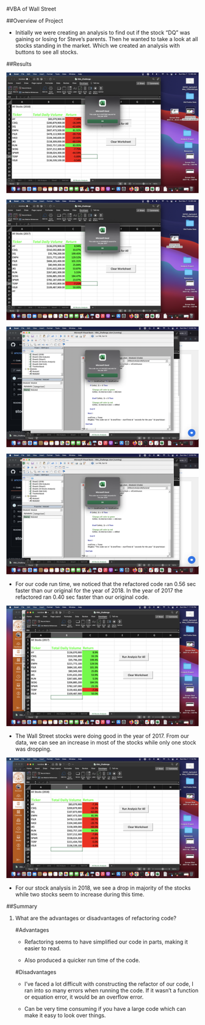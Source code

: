 #VBA of Wall Street

##Overview of Project

- Initially we were creating an analysis to find out if the stock “DQ” was gaining or losing for Steve’s parents. Then he wanted to take a look at all stocks standing in the market. Which we created an analysis with buttons to see all stocks.

##Results

![image](Resources/Originaltime(2018).png)

![image](Resources/originaltime(2017).png)

![image](Resources/VBA_Challenge_2017.png)

![image](Resources/VBA_Challenge_2018.png)

- For our code run time, we noticed that the refactored code ran 0.56 sec faster than our original for the year of 2018. In the year of 2017 the refactored ran 0.40 sec faster than our original code.

![image](Resources/stocks(2017).png)

- The Wall Street stocks were doing good in the year of 2017. From our data, we can see an increase in most of the stocks while only one stock was dropping.

![image](Resources/stocks(2018).png)

- For our stock analysis in 2018, we see a drop in majority of the stocks while two stocks seem to increase during this time.


##Summary

1. What are the advantages or disadvantages of refactoring code?

	#Advantages
	
	- Refactoring seems to have simplified our code in parts, making it easier to read.
	
	- Also produced a quicker run time of the code.

	#Disadvantages
	
	- I’ve faced a lot difficult with constructing the refactor of our code, I ran into so many errors when running the code. If it wasn’t a function or equation error,  it would be an overflow error. 
	
	- Can be very time consuming if you have a large code which can make it easy to look over things.
